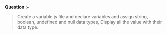 **Question :-** 
>  Create a variable.js file and declare variables and assign string, boolean, undefined and null data types, Display all the value with their data type.
